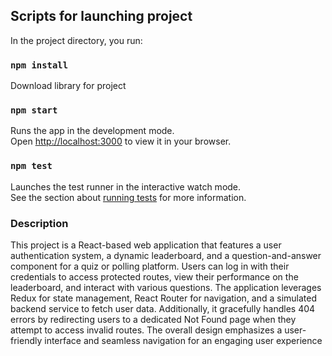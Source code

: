 
## Scripts for launching project

In the project directory, you run:
### `npm install`
Download library for project

### `npm start`

Runs the app in the development mode.\
Open [http://localhost:3000](http://localhost:3000) to view it in your browser.


### `npm test`

Launches the test runner in the interactive watch mode.\
See the section about [running tests](https://facebook.github.io/create-react-app/docs/running-tests) for more information.

### Description

This project is a React-based web application that features a user authentication system, a dynamic leaderboard, and a question-and-answer component for a quiz or polling platform. Users can log in with their credentials to access protected routes, view their performance on the leaderboard, and interact with various questions. The application leverages Redux for state management, React Router for navigation, and a simulated backend service to fetch user data. Additionally, it gracefully handles 404 errors by redirecting users to a dedicated Not Found page when they attempt to access invalid routes. The overall design emphasizes a user-friendly interface and seamless navigation for an engaging user experience